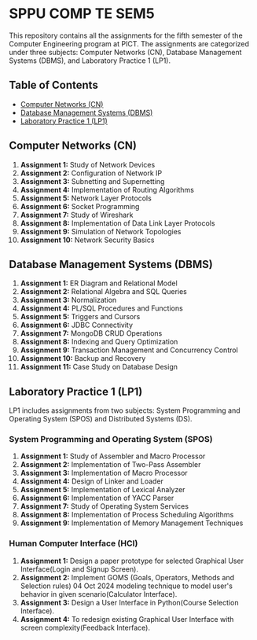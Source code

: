 # SPPU COMP TE SEM5

This repository contains all the assignments for the fifth semester of the Computer Engineering program at PICT. The assignments are categorized under three subjects: Computer Networks (CN), Database Management Systems (DBMS), and Laboratory Practice 1 (LP1).

## Table of Contents

- [Computer Networks (CN)](#computer-networks-cn)
- [Database Management Systems (DBMS)](#database-management-systems-dbms)
- [Laboratory Practice 1 (LP1)](#laboratory-practice-1-lp1)

## Computer Networks (CN)

1. **Assignment 1:** Study of Network Devices
2. **Assignment 2:** Configuration of Network IP
3. **Assignment 3:** Subnetting and Supernetting
4. **Assignment 4:** Implementation of Routing Algorithms
5. **Assignment 5:** Network Layer Protocols
6. **Assignment 6:** Socket Programming
7. **Assignment 7:** Study of Wireshark
8. **Assignment 8:** Implementation of Data Link Layer Protocols
9. **Assignment 9:** Simulation of Network Topologies
10. **Assignment 10:** Network Security Basics

## Database Management Systems (DBMS)

1. **Assignment 1:** ER Diagram and Relational Model
2. **Assignment 2:** Relational Algebra and SQL Queries
3. **Assignment 3:** Normalization
4. **Assignment 4:** PL/SQL Procedures and Functions
5. **Assignment 5:** Triggers and Cursors
6. **Assignment 6:** JDBC Connectivity
7. **Assignment 7:** MongoDB CRUD Operations
8. **Assignment 8:** Indexing and Query Optimization
9. **Assignment 9:** Transaction Management and Concurrency Control
10. **Assignment 10:** Backup and Recovery
11. **Assignment 11:** Case Study on Database Design

## Laboratory Practice 1 (LP1)

LP1 includes assignments from two subjects: System Programming and Operating System (SPOS) and Distributed Systems (DS).

### System Programming and Operating System (SPOS)

1. **Assignment 1:** Study of Assembler and Macro Processor
2. **Assignment 2:** Implementation of Two-Pass Assembler
3. **Assignment 3:** Implementation of Macro Processor
4. **Assignment 4:** Design of Linker and Loader
5. **Assignment 5:** Implementation of Lexical Analyzer
6. **Assignment 6:** Implementation of YACC Parser
7. **Assignment 7:** Study of Operating System Services
8. **Assignment 8:** Implementation of Process Scheduling Algorithms
9. **Assignment 9:** Implementation of Memory Management Techniques

### Human Computer Interface (HCI)

1. **Assignment 1:** Design a paper prototype for selected Graphical User Interface(Login and Signup Screen). 
2. **Assignment 2:** Implement GOMS (Goals, Operators, Methods and Selection rules) 04 Oct 2024 
modeling technique to model user's behavior in given scenario(Calculator Interface). 
3. **Assignment 3:** Design a User Interface in Python(Course Selection Interface). 
4. **Assignment 4:** To redesign existing Graphical User Interface with screen complexity(Feedback Interface).

